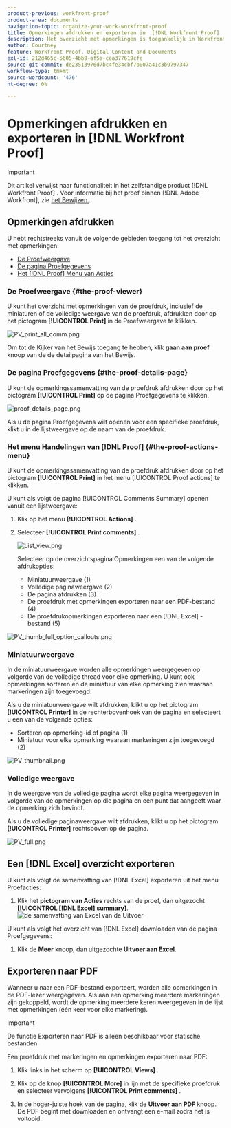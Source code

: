 ```yaml
---
product-previous: workfront-proof
product-area: documents
navigation-topic: organize-your-work-workfront-proof
title: Opmerkingen afdrukken en exporteren in  [!DNL Workfront Proof]
description: Het overzicht met opmerkingen is toegankelijk in Workfront Proof.
author: Courtney
feature: Workfront Proof, Digital Content and Documents
exl-id: 212d465c-5605-4bb9-af5a-cea377619cfe
source-git-commit: de23513976d7bc4fe34cbf7b007a41c3b9797347
workflow-type: tm+mt
source-wordcount: '476'
ht-degree: 0%

---
```


# Opmerkingen afdrukken en exporteren in [!DNL Workfront Proof]

<!-- Audited: 4/2025 -->

>[!IMPORTANT]
>
>Dit artikel verwijst naar functionaliteit in het zelfstandige product [!DNL Workfront Proof] . Voor informatie bij het proef binnen [!DNL Adobe Workfront], zie [ het Bewijzen ](../../../review-and-approve-work/proofing/proofing.md).

## Opmerkingen afdrukken

U hebt rechtstreeks vanuit de volgende gebieden toegang tot het overzicht met opmerkingen:

* [De Proefweergave](#the-proof-viewer)
* [De pagina Proefgegevens](#the-proof-details-page)
* [Het  [!DNL Proof]  Menu van Acties](#the-proof-actions-menu)

### De Proefweergave {#the-proof-viewer}

U kunt het overzicht met opmerkingen van de proefdruk, inclusief de miniaturen of de volledige weergave van de proefdruk, afdrukken door op het pictogram **[!UICONTROL Print]** in de Proefweergave te klikken.

![ PV_print_all_comm.png ](assets/pv-print-all-comm-350x158.png)

Om tot de Kijker van het Bewijs toegang te hebben, klik **gaan aan proef** knoop van de de detailpagina van het Bewijs.

### De pagina Proefgegevens {#the-proof-details-page}

U kunt de opmerkingssamenvatting van de proefdruk afdrukken door op het pictogram **[!UICONTROL Print]** op de pagina Proefgegevens te klikken.

![ proof_details_page.png ](assets/proof-details-page-350x231.png)

Als u de pagina Proefgegevens wilt openen voor een specifieke proefdruk, klikt u in de lijstweergave op de naam van de proefdruk.

### Het menu Handelingen van [!DNL Proof] {#the-proof-actions-menu}

U kunt de opmerkingssamenvatting van de proefdruk afdrukken door op het pictogram **[!UICONTROL Print]** in het menu [!UICONTROL Proof actions] te klikken.

U kunt als volgt de pagina [!UICONTROL Comments Summary] openen vanuit een lijstweergave:

1. Klik op het menu **[!UICONTROL Actions]** .
1. Selecteer **[!UICONTROL Print comments]** .

   ![ List_view.png ](assets/list-view-350x155.png)

   Selecteer op de overzichtspagina Opmerkingen een van de volgende afdrukopties:

   * Miniatuurweergave (1)
   * Volledige paginaweergave (2)
   * De pagina afdrukken (3)
   * De proefdruk met opmerkingen exporteren naar een PDF-bestand (4)
   * De proefdrukopmerkingen exporteren naar een [!DNL Excel] -bestand (5)

![ PV_thumb_full_option_callouts.png ](assets/pv-thumb-full-option-callouts-350x154.png)

### Miniatuurweergave

In de miniatuurweergave worden alle opmerkingen weergegeven op volgorde van de volledige thread voor elke opmerking. U kunt ook opmerkingen sorteren en de miniatuur van elke opmerking zien waaraan markeringen zijn toegevoegd.

Als u de miniatuurweergave wilt afdrukken, klikt u op het pictogram **[!UICONTROL Printer]** in de rechterbovenhoek van de pagina en selecteert u een van de volgende opties:

* Sorteren op opmerking-id of pagina (1)
* Miniatuur voor elke opmerking waaraan markeringen zijn toegevoegd (2)

![ PV_thumbnail.png ](assets/pv-thumbnail-350x290.png)

### Volledige weergave

In de weergave van de volledige pagina wordt elke pagina weergegeven in volgorde van de opmerkingen op die pagina en een punt dat aangeeft waar de opmerking zich bevindt.

Als u de volledige paginaweergave wilt afdrukken, klikt u op het pictogram **[!UICONTROL Printer]** rechtsboven op de pagina.

![ PV_full.png ](assets/pv-full-350x347.png)

## Een [!DNL Excel] overzicht exporteren

U kunt als volgt de samenvatting van [!DNL Excel] exporteren uit het menu Proefacties:

1. Klik het **pictogram van Acties** rechts van de proef, dan uitgezocht **[!UICONTROL [!DNL Excel] summary]**.
   ![ de samenvatting van Excel van de Uitvoer ](assets/excel-summary-option.png)

U kunt als volgt het overzicht van [!DNL Excel] downloaden van de pagina Proefgegevens:

1. Klik de **Meer** knoop, dan uitgezochte **Uitvoer aan Excel**.

   <!--
   ![Export to Excel option](assets/export-to-excel-option.png) -->

## Exporteren naar PDF

Wanneer u naar een PDF-bestand exporteert, worden alle opmerkingen in de PDF-lezer weergegeven. Als aan een opmerking meerdere markeringen zijn gekoppeld, wordt de opmerking meerdere keren weergegeven in de lijst met opmerkingen (één keer voor elke markering).

>[!IMPORTANT]
>
>De functie Exporteren naar PDF is alleen beschikbaar voor statische bestanden.

Een proefdruk met markeringen en opmerkingen exporteren naar PDF:

1. Klik links in het scherm op **[!UICONTROL Views]** .
1. Klik op de knop **[!UICONTROL More]** in lijn met de specifieke proefdruk en selecteer vervolgens **[!UICONTROL Print comments]** .

1. In de hoger-juiste hoek van de pagina, klik de **Uitvoer aan PDF** knoop. De PDF begint met downloaden en ontvangt een e-mail zodra het is voltooid.
